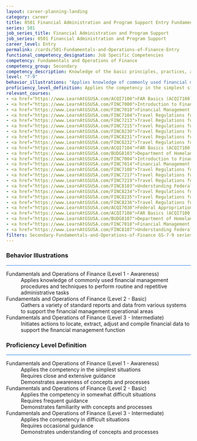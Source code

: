 ```yaml
---
layout: career-planning-landing
category: career
title: 0501 Financial Administration and Program Support Entry Fundamentals and Operations of Finance
series: 501
job_series_title: Financial Administration and Program Support
job_series: 0501 Financial Administration and Program Support
career_level: Entry
permalink: /cards/501-Fundamentals-and-Operations-of-Finance-Entry
functional_competency_designation: Job Specific Competencies
competency: Fundamentals and Operations of Finance
competency_group: Secondary
competency_description: Knowledge of the basic principles, practices, and methods of financial management to include requisitions, apportionments, allotments, investments, fiscal management, activity reporting, and fiscal year guidelines.
level: "7-9"
behavior_illustrations: "Applies knowledge of commonly used financial management procedures and techniques to perform routine and repetitive administrative tasks ? Gathers a variety of standard reports and data from various systems to support the financial management operational areas ? Initiates actions to locate, extract, adjust and compile financial data to support the financial management function"
proficiency_level_definition: Applies the competency in the simplest situations ? Requires close and extensive guidance ? Demonstrates awareness of concepts and processes ? Applies the competency in somewhat difficult situations ? Requires frequent guidance ? Demonstrates familiarity with concepts and processes  ? Applies the competency in difficult situations ? Requires occasional guidance ? Demonstrates understanding of concepts and processes
relevant_courses: 
- <a href="https://www.LearnAtGSUSA.com/ACQI7100">FAR Basics (ACQI7100), GSU</a>
- <a href="https://www.LearnAtGSUSA.com/FINC7000">Introduction to Financial Management (FINC7000), GSU</a>
- <a href="https://www.LearnAtGSUSA.com/FINC7010">Financial Management Bootcamp for New Federal Managers (FINC7010), GSU</a>
- <a href="https://www.LearnAtGSUSA.com/FINC7104">Travel Regulations for Non-Defense Agencies, FTR (PCS Only) (FINC7104), GSU</a>
- <a href="https://www.LearnAtGSUSA.com/FINC7213">Travel Regulations for Non-Defense Agencies, FTR (TDY Only) (FINC7213), GSU</a>
- <a href="https://www.LearnAtGSUSA.com/FINC7215">Travel Regulations for Defense Agencies, JTR (TDY Only) (FINC7215), GSU</a>
- <a href="https://www.LearnAtGSUSA.com/FINC8230">Travel Regulations for Defense Agencies, JTR (PCS Only) (FINC8230), GSU</a>
- <a href="https://www.LearnAtGSUSA.com/FINC8231">Travel Regulations for Defense Agencies, JTR (TDY and PCS) (FINC8231), GSU</a>
- <a href="https://www.LearnAtGSUSA.com/FINC8232">Travel Regulations for Non-Defense Agencies, FTR (TDY and PCS) (FINC8232), GSU</a>
- <a href="https://www.LearnAtGSUSA.com/ACQI7104">FAR Basics (ACQI7100), GSU</a>
- <a href="https://www.LearnAtGSUSA.com/BUDG8103">Department of Homeland Security PPBE System (BUDG8103), GSU</a>
- <a href="https://www.LearnAtGSUSA.com/FINC7004">Introduction to Financial Management (FINC7000), GSU</a>
- <a href="https://www.LearnAtGSUSA.com/FINC7014">Financial Management Bootcamp for New Federal Managers (FINC7010), GSU</a>
- <a href="https://www.LearnAtGSUSA.com/FINC7108">Travel Regulations for Non-Defense Agencies, FTR (PCS Only) (FINC7104), GSU</a>
- <a href="https://www.LearnAtGSUSA.com/FINC7217">Travel Regulations for Non-Defense Agencies, FTR (TDY Only) (FINC7213), GSU</a>
- <a href="https://www.LearnAtGSUSA.com/FINC7219">Travel Regulations for Defense Agencies, JTR (TDY Only) (FINC7215), GSU</a>
- <a href="https://www.LearnAtGSUSA.com/FINC8103">Understanding Federal Financial Statements (FINC8103), GSU</a>
- <a href="https://www.LearnAtGSUSA.com/FINC8234">Travel Regulations for Defense Agencies, JTR (PCS Only) (FINC8230), GSU</a>
- <a href="https://www.LearnAtGSUSA.com/FINC8235">Travel Regulations for Defense Agencies, JTR (TDY and PCS) (FINC8231), GSU</a>
- <a href="https://www.LearnAtGSUSA.com/FINC8236">Travel Regulations for Non-Defense Agencies, FTR (TDY and PCS) (FINC8232), GSU</a>
- <a href="https://www.LearnAtGSUSA.com/ACQI7030">Federal Appropriations Law for Acquisition Professionals (ACQI7030), GSU</a>
- <a href="https://www.LearnAtGSUSA.com/ACQI7108">FAR Basics (ACQI7100), GSU</a>
- <a href="https://www.LearnAtGSUSA.com/BUDG8107">Department of Homeland Security PPBE System (BUDG8103), GSU</a>
- <a href="https://www.LearnAtGSUSA.com/FINC7018">Financial Management Bootcamp for New Federal Managers (FINC7010), GSU</a>
- <a href="https://www.LearnAtGSUSA.com/FINC8107">Understanding Federal Financial Statements (FINC8103), GSU</a>
filters: Secondary-Fundamentals-and-Operations-of-Finance GS-7-9 series-0501
---
```


<div class="desktop:grid-col-6 margin-y-3">
  <div class="border-top-2 bg-white padding-3 shadow-5 height-full members-hover border-1px button-border border-top-blue radius-lg card-text-color">
    <h3>Behavior Illustrations</h3>
    <hr style="background-color: #1b74e0 !important;"/>
    <dl class="text-base card-content-color"><dt>Fundamentals and Operations of Finance (Level 1 - Awareness)</dt><dd>Applies knowledge of commonly used financial management procedures and techniques to perform routine and repetitive administrative tasks</dd><dt>Fundamentals and Operations of Finance (Level 2 - Basic)</dt><dd>Gathers a variety of standard reports and data from various systems to support the financial management operational areas</dd><dt>Fundamentals and Operations of Finance (Level 3 - Intermediate)</dt><dd>Initiates actions to locate, extract, adjust and compile financial data to support the financial management function</dd></dl>
  </div>
</div>
<div class="desktop:grid-col-6 margin-y-3">
  <div class="border-top-2 bg-white padding-3 shadow-5 height-full members-hover border-1px button-border border-top-blue radius-lg card-text-color">
    <h3>Proficiency Level Definition</h3>
     <hr style="background-color: #1b74e0 !important;"/>
    <dl class="text-base card-content-color"><dt>Fundamentals and Operations of Finance (Level 1 - Awareness)</dt><dd>Applies the competency in the simplest situations </dd><dd> Requires close and extensive guidance </dd><dd> Demonstrates awareness of concepts and processes</dd><dt>Fundamentals and Operations of Finance (Level 2 - Basic)</dt><dd>Applies the competency in somewhat difficult situations </dd><dd> Requires frequent guidance </dd><dd> Demonstrates familiarity with concepts and processes </dd><dt>Fundamentals and Operations of Finance (Level 3 - Intermediate)</dt><dd>Applies the competency in difficult situations </dd><dd> Requires occasional guidance </dd><dd> Demonstrates understanding of concepts and processes</dd></dl>
  </div>
</div>
